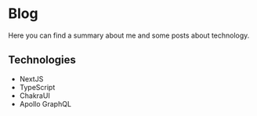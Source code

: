 # Blog

Here you can find a summary about me and some posts about technology.

## Technologies

- NextJS
- TypeScript
- ChakraUI
- Apollo GraphQL
